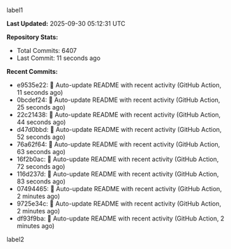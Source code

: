 
label1 
<!-- ACTIVITY_START -->
**Last Updated:** 2025-09-30 05:12:31 UTC

**Repository Stats:**
- Total Commits: 6407
- Last Commit: 11 seconds ago

**Recent Commits:**
- e9535e22: 🤖 Auto-update README with recent activity (GitHub Action, 11 seconds ago)
- 0bcdef24: 🤖 Auto-update README with recent activity (GitHub Action, 25 seconds ago)
- 22c21438: 🤖 Auto-update README with recent activity (GitHub Action, 44 seconds ago)
- d47d0bbd: 🤖 Auto-update README with recent activity (GitHub Action, 52 seconds ago)
- 76a62f64: 🤖 Auto-update README with recent activity (GitHub Action, 63 seconds ago)
- 16f2b0ac: 🤖 Auto-update README with recent activity (GitHub Action, 72 seconds ago)
- 116d237d: 🤖 Auto-update README with recent activity (GitHub Action, 83 seconds ago)
- 07494465: 🤖 Auto-update README with recent activity (GitHub Action, 2 minutes ago)
- 9725e34c: 🤖 Auto-update README with recent activity (GitHub Action, 2 minutes ago)
- df93f9ba: 🤖 Auto-update README with recent activity (GitHub Action, 2 minutes ago)
<!-- ACTIVITY_END -->

label2

